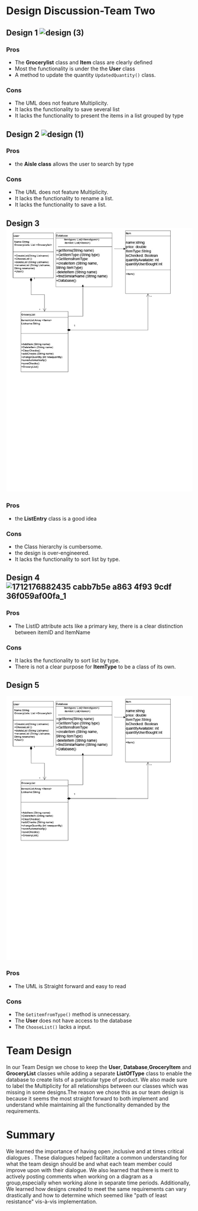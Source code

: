 # Design Discussion-Team Two
## Design 1 ![design (3)](design%20(3).jpg)
### Pros
- The **Grocerylist** class and **Item** class are clearly defined
- Most the functionality is under the the **User** class
- A method to update the quantity `UpdatedQuantity()` class.

### Cons
- The UML does not feature Multiplicity.
- It lacks the functionality to save several list
- It lacks the functionality to present the items in a list grouped by type

## Design 2  ![design (1)](design%20(1).jpg)
### Pros
- the **Aisle class** allows the user to search by type

### Cons
- The UML does not feature Multiplicity.
- It lacks the functionality to rename a list.
- It lacks the functionality to save a list.  

## Design 3 ![design](design.jpg)
### Pros
- the **ListEntry** class is a good idea 

### Cons
- the Class hierarchy is cumbersome.
- the design is over-engineered.
- It lacks the functionality to sort list by type.

## Design 4  ![1712176882435 cabb7b5e a863 4f93 9cdf 36f059af00fa_1](1712176882435-cabb7b5e-a863-4f93-9cdf-36f059af00fa_1.jpg)

### Pros
- The ListID attribute acts like a primary key, there is a clear distinction between itemID and ItemName

### Cons
- It lacks the functionality to sort list by type.
- There is not a clear purpose for **ItemType** to be a class of its own.

## Design 5 
![](design.jpg)
### Pros
- The UML is Straight forward and easy to read
### Cons
- The `GetitemfromType()` method is unnecessary. 
- The **User** does not have access to the database
- The `ChooseList()` lacks a input.


# Team Design

In our Team Design we chose to keep the **User**, **Database**,**GroceryItem** and **GroceryList** classes while adding a separate **ListOfType** class to enable the database to create lists of a particular type of product. We also made sure to label the Multiplicity for all relationships between our classes which was missing in some designs.The reason we chose this as our team design is because it seems the most straight forward to both implement and understand while maintaining all the functionality demanded by the requirements.
# Summary
We learned the importance of having open ,inclusive and at times critical dialogues . These dialogues helped facilitate a common understanding for what the team design should be and what each team member could improve upon with their dialogue. We also learned that there is merit to actively posting comments when working on a diagram as a group,especially when working alone in separate time periods. Additionally, We learned how designs created to meet the same requirements can vary drastically and how to determine which seemed like "path of least resistance" vis-à-vis implementation.   

